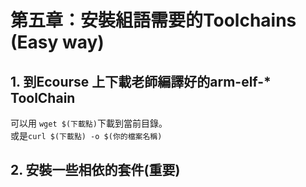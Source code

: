 # 第五章：安裝組語需要的Toolchains (Easy way)
## 1. 到Ecourse 上下載老師編譯好的arm-elf-* ToolChain
可以用 ```wget $(下載點)```下載到當前目錄。<br/>
或是```curl $(下載點) -o $(你的檔案名稱)```
## 2. 安裝一些相依的套件(重要)


